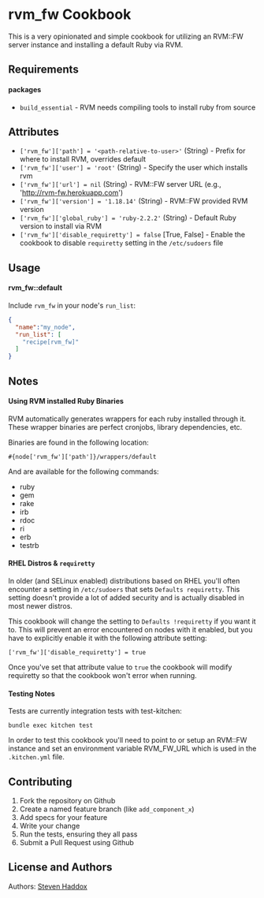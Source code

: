 rvm_fw Cookbook
===============

This is a very opinionated and simple cookbook for utilizing an RVM::FW server instance and installing a default Ruby via RVM.

Requirements
------------

#### packages

- `build_essential` - RVM needs compiling tools to install ruby from source

Attributes
----------
* `['rvm_fw']['path'] = '<path-relative-to-user>'` (String) - Prefix for where to install RVM, overrides default
* `['rvm_fw']['user'] = 'root'` (String) - Specify the user which installs rvm
* `['rvm_fw']['url'] = nil` (String) - RVM::FW server URL (e.g., 'http://rvm-fw.herokuapp.com')
* `['rvm_fw']['version'] = '1.18.14'` (String) - RVM::FW provided RVM version
* `['rvm_fw']['global_ruby'] = 'ruby-2.2.2'` (String) - Default Ruby version to install via RVM
* `['rvm_fw']['disable_requiretty'] = false` [True, False] - Enable the cookbook to disable `requiretty` setting in the `/etc/sudoers` file

Usage
-----

#### rvm_fw::default

Include `rvm_fw` in your node's `run_list`:

```json
{
  "name":"my_node",
  "run_list": [
    "recipe[rvm_fw]"
  ]
}
```

Notes
-----

#### Using RVM installed Ruby Binaries

RVM automatically generates wrappers for each ruby installed through it. These
wrapper binaries are perfect cronjobs, library dependencies, etc.

Binaries are found in the following location:

`#{node['rvm_fw']['path']}/wrappers/default`

And are available for the following commands:

* ruby
* gem
* rake
* irb
* rdoc
* ri
* erb
* testrb

#### RHEL Distros & `requiretty`

In older (and SELinux enabled) distributions based on RHEL you'll often encounter a setting in `/etc/sudoers` that sets `Defaults requiretty`. This setting doesn't provide a lot of added security and is actually disabled in most newer distros.

This cookbook will change the setting to `Defaults !requiretty` if you want it to. This will prevent an error encountered on nodes with it enabled, but you have to explicitly enable it with the following attribute setting:

`['rvm_fw']['disable_requiretty'] = true`

Once you've set that attribute value to `true` the cookbook will modify requiretty so that the cookbook won't error when running.

#### Testing Notes

Tests are currently integration tests with test-kitchen:

`bundle exec kitchen test`

In order to test this cookbook you'll need to point to or setup an RVM::FW instance and set an environment variable RVM_FW_URL which is used in the `.kitchen.yml` file.

Contributing
------------

1. Fork the repository on Github
2. Create a named feature branch (like `add_component_x`)
3. Add specs for your feature
4. Write your change
5. Run the tests, ensuring they all pass
6. Submit a Pull Request using Github

License and Authors
-------------------

Authors: [Steven Haddox](https://github.com/stevenhaddox)
